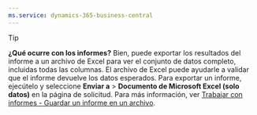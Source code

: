 ```yaml
---
ms.service: dynamics-365-business-central
---
```

> [!TIP]
> **¿Qué ocurre con los informes?** Bien, puede exportar los resultados del informe a un archivo de Excel para ver el conjunto de datos completo, incluidas todas las columnas. El archivo de Excel puede ayudarle a validar que el informe devuelve los datos esperados. Para exportar un informe, ejecútelo y seleccione **Enviar a** > **Documento de Microsoft Excel (solo datos)** en la página de solicitud. Para más información, ver [Trabajar con informes - Guardar un informe en un archivo](../ui-work-report.md#save-a-report-to-a-file).